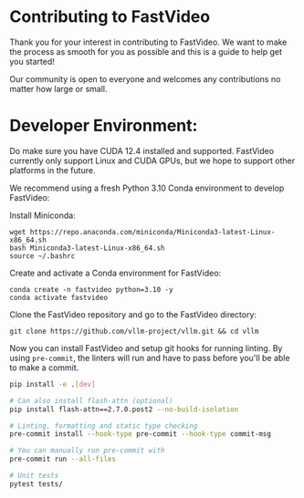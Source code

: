 # Contributing to FastVideo

Thank you for your interest in contributing to FastVideo. We want to make the process as smooth for you as possible and this is a guide to help get you started!

Our community is open to everyone and welcomes any contributions no matter how large or small.

# Developer Environment:
Do make sure you have CUDA 12.4 installed and supported. FastVideo currently only support Linux and CUDA GPUs, but we hope to support other platforms in the future.

We recommend using a fresh Python 3.10 Conda environment to develop FastVideo:

Install Miniconda:

```
wget https://repo.anaconda.com/miniconda/Miniconda3-latest-Linux-x86_64.sh
bash Miniconda3-latest-Linux-x86_64.sh
source ~/.bashrc
```

Create and activate a Conda environment for FastVideo:

```
conda create -n fastvideo python=3.10 -y
conda activate fastvideo
```

Clone the FastVideo repository and go to the FastVideo directory:

```
git clone https://github.com/vllm-project/vllm.git && cd vllm

```

Now you can install FastVideo and setup git hooks for running linting. By using `pre-commit`, the linters will run and have to pass before you'll be able to make a commit.

```bash
pip install -e .[dev]

# Can also install flash-attn (optional)
pip install flash-attn==2.7.0.post2 --no-build-isolation 

# Linting, formatting and static type checking
pre-commit install --hook-type pre-commit --hook-type commit-msg

# You can manually run pre-commit with
pre-commit run --all-files

# Unit tests
pytest tests/
```
